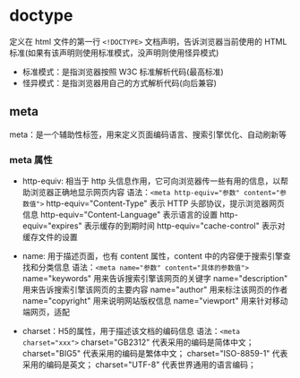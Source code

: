 # doctype

定义在 html 文件的第一行 `<!DOCTYPE>`
文档声明，告诉浏览器当前使用的 HTML 标准(如果有该声明则使用标准模式，没声明则使用怪异模式)

- 标准模式：是指浏览器按照 W3C 标准解析代码(最高标准)
- 怪异模式：是指浏览器用自己的方式解析代码(向后兼容)

## meta

meta：是一个辅助性标签，用来定义页面编码语言、搜索引擎优化、自动刷新等

### meta 属性

- http-equiv: 相当于 http 头信息作用，它可向浏览器传一些有用的信息，以帮助浏览器正确地显示网页内容
语法：`<meta http-equiv="参数" content="参数值">`
http-equiv="Content-Type" 表示 HTTP 头部协议，提示浏览器网页信息
http-equiv="Content-Language" 表示语言的设置
http-equiv="expires" 表示缓存的到期时间
http-equiv="cache-control" 表示对缓存文件的设置

- name: 用于描述页面，也有 content 属性，content 中的内容便于搜索引擎查找和分类信息
语法：`<meta name="参数" content="具体的参数值">`
name="keywords" 用来告诉搜索引擎该网页的关键字
name="description" 用来告诉搜索引擎该网页的主要内容
name="author" 用来标注该网页的作者
name="copyright" 用来说明网站版权信息
name="viewport" 用来针对移动端网页，适配

- charset：H5的属性，用于描述该文档的编码信息
语法：`<meta charset="xxx">`
charset="GB2312" 代表采用的编码是简体中文；
charset="BIG5" 代表采用的编码是繁体中文；
charset="ISO-8859-1" 代表采用的编码是英文；
charset="UTF-8" 代表世界通用的语言编码；
